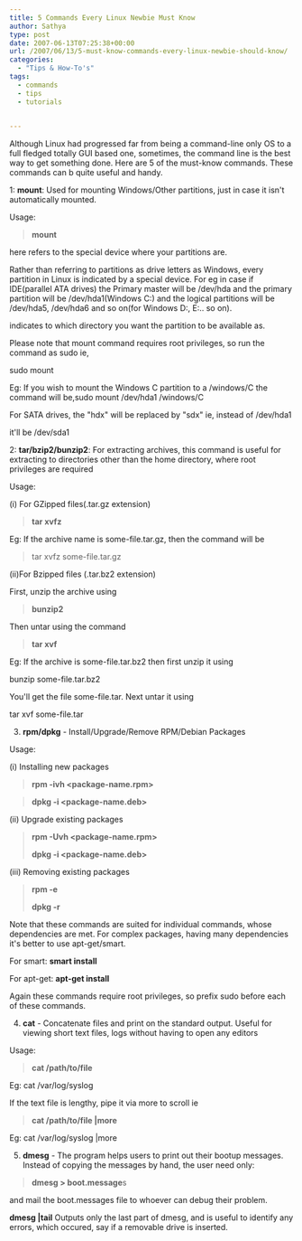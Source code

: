 ```yaml
---
title: 5 Commands Every Linux Newbie Must Know
author: Sathya
type: post
date: 2007-06-13T07:25:38+00:00
url: /2007/06/13/5-must-know-commands-every-linux-newbie-should-know/
categories:
  - "Tips & How-To's"
tags:
  - commands
  - tips
  - tutorials
 

---
```

Although Linux had progressed far from being a command-line only OS to a full fledged totally GUI based one, sometimes, the command line is the best way to get something done. Here are 5 of the must-know commands. These commands can b quite useful and handy.

1: **mount**: Used for mounting Windows/Other partitions, just in case it isn't automatically mounted.

Usage:

> **mount <device> <mount-point>**

here <device> refers to the special device where your partitions are.
  
Rather than referring to partitions as drive letters as Windows, every partition in Linux is indicated by a special device. For eg in case if IDE(parallel ATA drives) the Primary master will be /dev/hda and the primary partition will be /dev/hda1(Windows C:) and the logical partitions will be /dev/hda5, /dev/hda6 and so on(for Windows D:, E:.. so on).

<mount-point> indicates to which directory you want the partition to be available as.

Please note that mount command requires root privileges, so run the command as sudo ie,
  
sudo mount <device> <mount-point>

Eg: If you wish to mount the Windows C partition to a /windows/C the command will be,sudo mount /dev/hda1 /windows/C

For SATA drives, the "hdx" will be replaced by "sdx" ie, instead of /dev/hda1

it'll be /dev/sda1

2: **tar/bzip2/bunzip2**: For extracting archives, this command is useful for extracting to directories other than the home directory, where root privileges are required

Usage:
  
(i) For GZipped files(.tar.gz extension)

>  **tar xvfz <archive-name>**

Eg: If the archive name is some-file.tar.gz, then the command will be

> tar xvfz some-file.tar.gz

(ii)For Bzipped files (.tar.bz2 extension)

First, unzip the archive using

> **bunzip2 <archive-name>**

Then untar using the command

>  **tar xvf <archive-name>** 

Eg: If the archive is some-file.tar.bz2 then first unzip it using

bunzip some-file.tar.bz2

You'll get the file some-file.tar. Next untar it using

tar xvf some-file.tar

3. **rpm/dpkg** - Install/Upgrade/Remove RPM/Debian Packages

Usage:

(i) Installing new packages

>  **rpm -ivh <package-name.rpm>**

>  **dpkg -i <package-name.deb>**

(ii) Upgrade existing packages

>  **rpm -Uvh <package-name.rpm>**
> 
>  **dpkg -i <package-name.deb>**

(iii) Removing existing packages

> **rpm -e <package-name>**
> 
>  **dpkg -r <package-name>** 

Note that these commands are suited for individual commands, whose dependencies are met. For complex packages, having many dependencies it's better to use apt-get/smart.

For smart: **smart install <package-name>**

For apt-get: **apt-get install <package-name>**

Again these commands require root privileges, so prefix sudo before each of these commands.

4. **cat** - Concatenate files and print on the standard output. Useful for viewing short text files, logs without having to open any editors

Usage:

> **cat /path/to/file**

Eg: cat /var/log/syslog

If the text file is lengthy, pipe it via more to scroll ie

> **cat /path/to/file |more**

Eg: cat /var/log/syslog |more

5. **dmesg** - The program helps users to print out their bootup messages. Instead of copying the messages by hand, the user need only:

>  **dmesg > boot.message**s

and mail the boot.messages file to whoever can debug their problem.

**dmesg |tail** Outputs only the last part of dmesg, and is useful to identify any errors, which occured, say if a removable drive is inserted.
